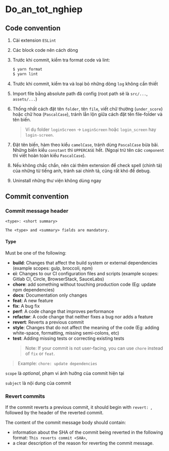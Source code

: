 # Do_an_tot_nghiep

## Code convention

1. Cài extension `ESLint`
2. Các block code nên cách dòng
3. Trước khi commit, kiểm tra format code và lint:
   ```bash
   $ yarn format
   $ yarn lint
   ```
4. Trước khi commit, kiểm tra và loại bỏ những dòng `log` không cần thiết
5. Import file bằng absolute path đã config (root path sẽ là `src/...`, `assets/...`)
6. Thống nhất cách đặt tên `folder`, tên `file`, viết chữ thường (`under_score`) hoặc chữ hoa (`PascalCase`), tránh lẫn lộn giữa cách đặt tên file-folder và tên biến.

   > Ví dụ folder `loginScreen` -> `LoginScreen` hoặc `login_screen` hay `login-screen`.

7. Đặt tên biến, hàm theo kiểu `camelCase`, tránh dùng `PascalCase` bừa bãi. Những biến kiểu `constant` thì `UPPERCASE` hết. (Ngoại trừ tên các `component` thì viết hoàn toàn kiểu `PascalCase`).

8. Nếu không chắc chắn, nên cài thêm extension để check spell (chính tả) của những từ tiếng anh, tránh sai chính tả, cũng rất khó để debug.

9. Uninstall những thư viện không dùng ngay

## Commit convention

### Commit message header

```
<type>: <short summary>
```

`The <type> and <summary> fields are mandatory.`

#### Type

Must be one of the following:

- **build**: Changes that affect the build system or external dependencies (example scopes: gulp, broccoli, npm)
- **ci**: Changes to our CI configuration files and scripts (example scopes: Gitlab CI, Circle, BrowserStack, SauceLabs)
- **chore**: add something without touching production code (Eg: update npm dependencies)
- **docs**: Documentation only changes
- **feat**: A new feature
- **fix**: A bug fix
- **perf**: A code change that improves performance
- **refactor**: A code change that neither fixes a bug nor adds a feature
- **revert**: Reverts a previous commit
- **style**: Changes that do not affect the meaning of the code (Eg: adding white-space, formatting, missing semi-colons, etc)
- **test**: Adding missing tests or correcting existing tests
  > Note: If your commit is not user-facing, you can use `chore` instead of `fix` or `feat`.

> Example: `chore: update dependencies`

`scope` là _optional_, phạm vi ảnh hưởng của commit hiện tại

`subject` là nội dung của commit

### Revert commits

If the commit reverts a previous commit, it should begin with `revert: `, followed by the header of the reverted commit.

The content of the commit message body should contain:

- information about the SHA of the commit being reverted in the following format: `This reverts commit <SHA>`,
- a clear description of the reason for reverting the commit message.

